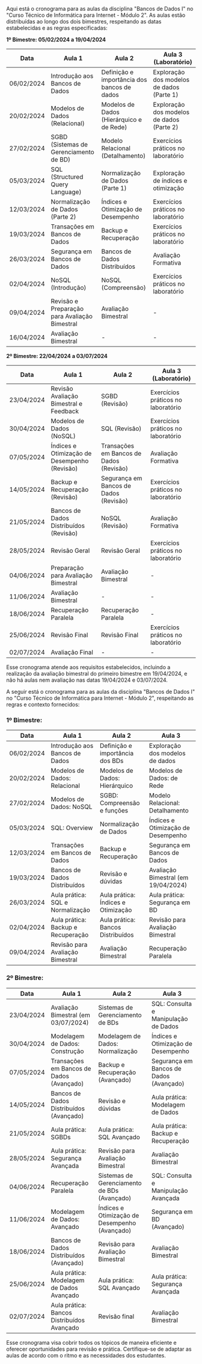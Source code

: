 Aqui está o cronograma para as aulas da disciplina "Bancos de Dados I" no "Curso Técnico de Informática para Internet - Módulo 2". As aulas estão distribuídas ao longo dos dois bimestres, respeitando as datas estabelecidas e as regras especificadas:

**1º Bimestre: 05/02/2024 a 19/04/2024**

| Data       | Aula 1                                     | Aula 2                                    | Aula 3 (Laboratório)                       |
|------------|--------------------------------------------|-------------------------------------------|-------------------------------------------|
| 06/02/2024 | Introdução aos Bancos de Dados              | Definição e importância dos bancos de dados| Exploração dos modelos de dados (Parte 1)  |
| 20/02/2024 | Modelos de Dados (Relacional)               | Modelos de Dados (Hierárquico e de Rede)  | Exploração dos modelos de dados (Parte 2)  |
| 27/02/2024 | SGBD (Sistemas de Gerenciamento de BD)      | Modelo Relacional (Detalhamento)          | Exercícios práticos no laboratório        |
| 05/03/2024 | SQL (Structured Query Language)             | Normalização de Dados (Parte 1)           | Exploração de índices e otimização        |
| 12/03/2024 | Normalização de Dados (Parte 2)             | Índices e Otimização de Desempenho        | Exercícios práticos no laboratório        |
| 19/03/2024 | Transações em Bancos de Dados               | Backup e Recuperação                      | Exercícios práticos no laboratório        |
| 26/03/2024 | Segurança em Bancos de Dados               | Bancos de Dados Distribuídos              | Avaliação Formativa                       |
| 02/04/2024 | NoSQL (Introdução)                         | NoSQL (Compreensão)                       | Exercícios práticos no laboratório        |
| 09/04/2024 | Revisão e Preparação para Avaliação Bimestral | Avaliação Bimestral                      | -                                         |
| 16/04/2024 | Avaliação Bimestral                       | -                                         | -                                         |

**2º Bimestre: 22/04/2024 a 03/07/2024**

| Data       | Aula 1                                     | Aula 2                                    | Aula 3 (Laboratório)                       |
|------------|--------------------------------------------|-------------------------------------------|-------------------------------------------|
| 23/04/2024 | Revisão Avaliação Bimestral e Feedback      | SGBD (Revisão)                           | Exercícios práticos no laboratório        |
| 30/04/2024 | Modelos de Dados (NoSQL)                   | SQL (Revisão)                            | Exercícios práticos no laboratório        |
| 07/05/2024 | Índices e Otimização de Desempenho (Revisão) | Transações em Bancos de Dados (Revisão)| Avaliação Formativa                       |
| 14/05/2024 | Backup e Recuperação (Revisão)             | Segurança em Bancos de Dados (Revisão)  | Exercícios práticos no laboratório        |
| 21/05/2024 | Bancos de Dados Distribuídos (Revisão)     | NoSQL (Revisão)                         | Avaliação Formativa                       |
| 28/05/2024 | Revisão Geral                              | Revisão Geral                           | Exercícios práticos no laboratório        |
| 04/06/2024 | Preparação para Avaliação Bimestral        | Avaliação Bimestral                      | -                                         |
| 11/06/2024 | Avaliação Bimestral                       | -                                         | -                                         |
| 18/06/2024 | Recuperação Paralela                       | Recuperação Paralela                     | -                                         |
| 25/06/2024 | Revisão Final                              | Revisão Final                           | Exercícios práticos no laboratório        |
| 02/07/2024 | Avaliação Final                            | -                                         | -                                         |

Esse cronograma atende aos requisitos estabelecidos, incluindo a realização da avaliação bimestral do primeiro bimestre em 19/04/2024, e não há aulas nem avaliação nas datas 19/04/2024 e 03/07/2024.


A seguir está o cronograma para as aulas da disciplina "Bancos de Dados I" no "Curso Técnico de Informática para Internet - Módulo 2", respeitando as regras e contexto fornecidos:

### 1º Bimestre:

| Data       | Aula 1                               | Aula 2                               | Aula 3                               |
|------------|--------------------------------------|--------------------------------------|--------------------------------------|
| 06/02/2024 | Introdução aos Bancos de Dados        | Definição e importância dos BDs      | Exploração dos modelos de dados      |
| 20/02/2024 | Modelos de Dados: Relacional          | Modelos de Dados: Hierárquico        | Modelos de Dados: de Rede            |
| 27/02/2024 | Modelos de Dados: NoSQL               | SGBD: Compreensão e funções          | Modelo Relacional: Detalhamento      |
| 05/03/2024 | SQL: Overview                         | Normalização de Dados                | Índices e Otimização de Desempenho   |
| 12/03/2024 | Transações em Bancos de Dados         | Backup e Recuperação                 | Segurança em Bancos de Dados         |
| 19/03/2024 | Bancos de Dados Distribuídos          | Revisão e dúvidas                    | Avaliação Bimestral (em 19/04/2024)  |
| 26/03/2024 | Aula prática: SQL e Normalização      | Aula prática: Índices e Otimização   | Aula prática: Segurança em BD        |
| 02/04/2024 | Aula prática: Backup e Recuperação   | Aula prática: Bancos Distribuídos    | Revisão para Avaliação Bimestral    |
| 09/04/2024 | Revisão para Avaliação Bimestral      | Avaliação Bimestral                   | Recuperação Paralela                 |

### 2º Bimestre:

| Data       | Aula 1                               | Aula 2                               | Aula 3                               |
|------------|--------------------------------------|--------------------------------------|--------------------------------------|
| 23/04/2024 | Avaliação Bimestral (em 03/07/2024)  | Sistemas de Gerenciamento de BDs     | SQL: Consulta e Manipulação de Dados |
| 30/04/2024 | Modelagem de Dados: Construção        | Modelagem de Dados: Normalização     | Índices e Otimização de Desempenho   |
| 07/05/2024 | Transações em Bancos de Dados (Avançado) | Backup e Recuperação (Avançado)    | Segurança em Bancos de Dados (Avançado)|
| 14/05/2024 | Bancos de Dados Distribuídos (Avançado)| Revisão e dúvidas                    | Aula prática: Modelagem de Dados     |
| 21/05/2024 | Aula prática: SGBDs                   | Aula prática: SQL Avançado           | Aula prática: Backup e Recuperação   |
| 28/05/2024 | Aula prática: Segurança Avançada      | Revisão para Avaliação Bimestral      | Avaliação Bimestral                   |
| 04/06/2024 | Recuperação Paralela                  | Sistemas de Gerenciamento de BDs (Avançado) | SQL: Consulta e Manipulação Avançada|
| 11/06/2024 | Modelagem de Dados: Avançado          | Índices e Otimização de Desempenho (Avançado) | Segurança em BD (Avançado)      |
| 18/06/2024 | Bancos de Dados Distribuídos (Avançado)| Revisão para Avaliação Bimestral      | Avaliação Bimestral                   |
| 25/06/2024 | Aula prática: Modelagem de Dados Avançado | Aula prática: SQL Avançado      | Aula prática: Segurança Avançada     |
| 02/07/2024 | Aula prática: Bancos Distribuídos Avançado | Revisão final                     | Avaliação Bimestral                   |

Esse cronograma visa cobrir todos os tópicos de maneira eficiente e oferecer oportunidades para revisão e prática. Certifique-se de adaptar as aulas de acordo com o ritmo e as necessidades dos estudantes.